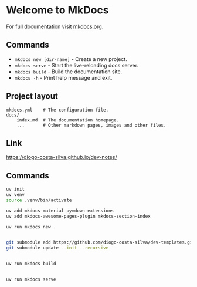 # Welcome to MkDocs

For full documentation visit [mkdocs.org](https://www.mkdocs.org).

## Commands

* `mkdocs new [dir-name]` - Create a new project.
* `mkdocs serve` - Start the live-reloading docs server.
* `mkdocs build` - Build the documentation site.
* `mkdocs -h` - Print help message and exit.

## Project layout

    mkdocs.yml    # The configuration file.
    docs/
        index.md  # The documentation homepage.
        ...       # Other markdown pages, images and other files.


## Link

https://diogo-costa-silva.github.io/dev-notes/



## Commands

```bash
uv init
uv venv
source .venv/bin/activate
````

```bash
uv add mkdocs-material pymdown-extensions
uv add mkdocs-awesome-pages-plugin mkdocs-section-index

uv run mkdocs new .
```

```bash

git submodule add https://github.com/diogo-costa-silva/dev-templates.git docs/dev-templates
git submodule update --init --recursive


uv run mkdocs build

```

```bash

uv run mkdocs serve


```
